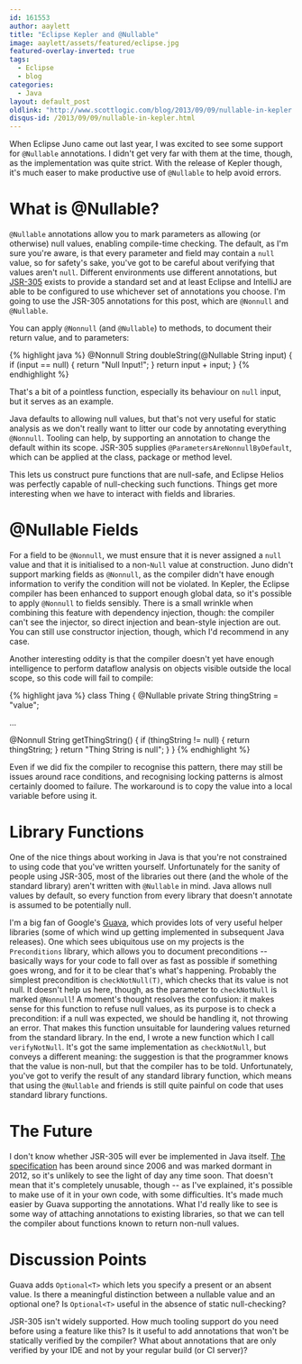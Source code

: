 ```yaml
---
id: 161553
author: aaylett
title: "Eclipse Kepler and @Nullable"
image: aaylett/assets/featured/eclipse.jpg
featured-overlay-inverted: true
tags:
  - Eclipse
  - blog
categories:
  - Java
layout: default_post
oldlink: "http://www.scottlogic.com/blog/2013/09/09/nullable-in-kepler.html"
disqus-id: /2013/09/09/nullable-in-kepler.html
---
```

When Eclipse Juno came out last year, I was excited to see some support for
`@Nullable` annotations.  I didn't get very far with them at the time, though,
as the implementation was quite strict.  With the release of Kepler though,
it's much easer to make productive use of `@Nullable` to help avoid errors.

What is @Nullable?
==================

`@Nullable` annotations allow you to mark parameters as allowing (or otherwise)
null values, enabling compile-time checking.  The default, as I'm sure you're
aware, is that every parameter and field may contain a `null` value, so for
safety's sake, you've got to be careful about verifying that values aren't
`null`.  Different environments use different annotations, but
[JSR-305](https://code.google.com/p/jsr-305/) exists to provide a standard set
and at least Eclipse and IntelliJ are able to be configured to use whichever
set of annotations you choose.  I'm going to use the JSR-305 annotations for
this post, which are `@Nonnull` and `@Nullable`.

You can apply `@Nonnull` (and `@Nullable`) to methods, to document their
return value, and to parameters:

{% highlight java %}
@Nonnull
String doubleString(@Nullable String input) {
  if (input == null) {
    return "Null Input!";
  }
  return input + input;
}
{% endhighlight %}

That's a bit of a pointless function, especially its behaviour on `null`
input, but it serves as an example.

Java defaults to allowing null values, but that's not very useful for static
analysis as we don't really want to litter our code by annotating everything
`@Nonnull`.  Tooling can help, by supporting an annotation to change the
default within its scope.  JSR-305 supplies `@ParametersAreNonnullByDefault`,
which can be applied at the class, package or method level.

This lets us construct pure functions that are null-safe, and Eclipse Helios
was perfectly capable of null-checking such functions.  Things get more
interesting when we have to interact with fields and libraries.

 @Nullable Fields
================

For a field to be `@Nonnull`, we must ensure that it is never assigned a
`null` value and that it is initialised to a non-`Null` value at construction.
Juno didn't support marking fields as `@Nonnull`, as the compiler didn't have
enough information to verify the condition will not be violated.  In Kepler,
the Eclipse compiler has been enhanced to support enough global data, so it's
possible to apply `@Nonnull` to fields sensibly.  There is a small wrinkle
when combining this feature with dependency injection, though: the compiler
can't see the injector, so direct injection and bean-style injection are out.
You can still use constructor injection, though, which I'd recommend in any
case.

Another interesting oddity is that the compiler doesn't yet have enough
intelligence to perform dataflow analysis on objects visible outside the local
scope, so this code will fail to compile:

{% highlight java %}
class Thing {
  @Nullable
  private String thingString = "value";

  ...

  @Nonnull
  String getThingString() {
    if (thingString != null) {
      return thingString;
    }
    return "Thing String is null";
  }
}
{% endhighlight %}

Even if we did fix the compiler to recognise this pattern, there may still be
issues around race conditions, and recognising locking patterns is almost
certainly doomed to failure.  The workaround is to copy the value into a local
variable before using it.

Library Functions
=================

One of the nice things about working in Java is that you're not constrained to
using code that you've written yourself.  Unfortunately for the sanity of
people using JSR-305, most of the libraries out there (and the whole of the
standard library) aren't written with `@Nullable` in mind.  Java allows null
values by default, so every function from every library that doesn't annotate
is assumed to be potentially null.

I'm a big fan of Google's [Guava](https://code.google.com/p/guava-libraries/),
which provides lots of very useful helper libraries (some of which wind up
getting implemented in subsequent Java releases).  One which sees ubiquitous
use on my projects is the `Preconditions` library, which allows you to
document preconditions -- basically ways for your code to fall over as fast as
possible if something goes wrong, and for it to be clear that's what's
happening.  Probably the simplest precondition is `checkNotNull(T)`, which
checks that its value is not null.  It doesn't help us here, though, as the
parameter to `checkNotNull` is marked `@Nonnull`!  A moment's thought resolves
the confusion: it makes sense for this function to refuse null values, as its
purpose is to check a precondition: if a null was expected, we should be
handling it, not throwing an error.  That makes this function unsuitable for
laundering values returned from the standard library.  In the end, I wrote a
new function which I call `verifyNotNull`.  It's got the same implementation
as `checkNotNull`, but conveys a different meaning: the suggestion is that the
programmer knows that the value is non-null, but that the compiler has to be
told.  Unfortunately, you've got to verify the result of any standard library
function, which means that using the `@Nullable` and friends is still quite
painful on code that uses standard library functions.

The Future
==========

I don't know whether JSR-305 will ever be implemented in Java itself.  [The
specification](http://www.jcp.org/en/jsr/detail?id=305) has been around since
2006 and was marked dormant in 2012, so it's unlikely to see the light of day
any time soon.  That doesn't mean that it's completely unusable, though -- as
I've explained, it's possible to make use of it in your own code, with some
difficulties.  It's made much easier by Guava supporting the annotations.
What I'd really like to see is some way of attaching annotations to existing
libraries, so that we can tell the compiler about functions known to return
non-null values.

Discussion Points
=================

Guava adds `Optional<T>` which lets you specify a present or an absent value.
Is there a meaningful distinction between a nullable value and an optional
one?  Is `Optional<T>` useful in the absence of static null-checking?

JSR-305 isn't widely supported.  How much tooling support do you need before
using a feature like this?  Is it useful to add annotations that won't be
statically verified by the compiler?  What about annotations that are only
verified by your IDE and not by your regular build (or CI server)?























